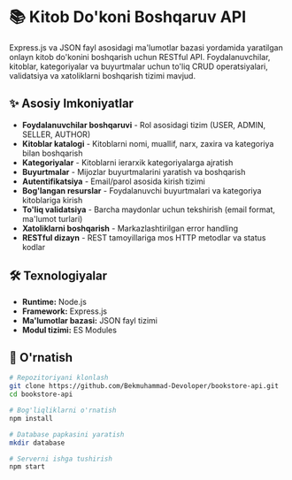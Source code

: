 # 📚 Kitob Do'koni Boshqaruv API

Express.js va JSON fayl asosidagi ma'lumotlar bazasi yordamida yaratilgan onlayn kitob do'konini boshqarish uchun RESTful API. Foydalanuvchilar, kitoblar, kategoriyalar va buyurtmalar uchun to'liq CRUD operatsiyalari, validatsiya va xatoliklarni boshqarish tizimi mavjud.

## ✨ Asosiy Imkoniyatlar

- **Foydalanuvchilar boshqaruvi** - Rol asosidagi tizim (USER, ADMIN, SELLER, AUTHOR)
- **Kitoblar katalogi** - Kitoblarni nomi, muallif, narx, zaxira va kategoriya bilan boshqarish
- **Kategoriyalar** - Kitoblarni ierarxik kategoriyalarga ajratish
- **Buyurtmalar** - Mijozlar buyurtmalarini yaratish va boshqarish
- **Autentifikatsiya** - Email/parol asosida kirish tizimi
- **Bog'langan resurslar** - Foydalanuvchi buyurtmalari va kategoriya kitoblariga kirish
- **To'liq validatsiya** - Barcha maydonlar uchun tekshirish (email format, ma'lumot turlari)
- **Xatoliklarni boshqarish** - Markazlashtirilgan error handling
- **RESTful dizayn** - REST tamoyillariga mos HTTP metodlar va status kodlar

## 🛠 Texnologiyalar

- **Runtime:** Node.js
- **Framework:** Express.js
- **Ma'lumotlar bazasi:** JSON fayl tizimi
- **Modul tizimi:** ES Modules

## 🚀 O'rnatish
```bash
# Repozitoriyani klonlash
git clone https://github.com/Bekmuhammad-Devoloper/bookstore-api.git
cd bookstore-api

# Bog'liqliklarni o'rnatish
npm install

# Database papkasini yaratish
mkdir database

# Serverni ishga tushirish
npm start
